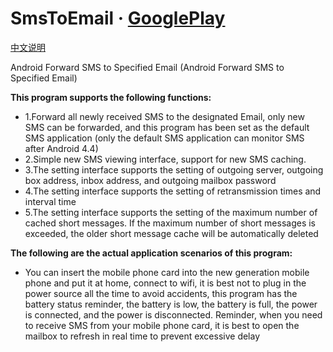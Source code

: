 # SmsToEmail &middot; [GooglePlay](https://play.google.com/store/apps/details?id=com.jason.app.smstoemail)
[中文说明](https://github.com/zi6xuan/SmsToEmail/blob/master/README.md)

Android Forward SMS to Specified Email (Android Forward SMS to Specified Email)

**This program supports the following functions:**
-  1.Forward all newly received SMS to the designated Email, only new SMS can be forwarded, and this program has been set as the default SMS application (only the default SMS application can monitor SMS after Android 4.4)
-  2.Simple new SMS viewing interface, support for new SMS caching.
-  3.The setting interface supports the setting of outgoing server, outgoing box address, inbox address, and outgoing mailbox password
-  4.The setting interface supports the setting of retransmission times and interval time
-  5.The setting interface supports the setting of the maximum number of cached short messages. If the maximum number of short messages is exceeded, the older short message cache will be automatically deleted

**The following are the actual application scenarios of this program:**
- You can insert the mobile phone card into the new generation mobile phone and put it at home, connect to wifi, it is best not to plug in the power source all the time to avoid accidents, this program has the battery status reminder, the battery is low, the battery is full, the power is connected, and the power is disconnected. Reminder, when you need to receive SMS from your mobile phone card, it is best to open the mailbox to refresh in real time to prevent excessive delay
